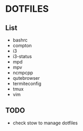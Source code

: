 # DOTFILES
## List
- bashrc
- compton
- i3
- i3-status
- mpd
- mpv
- ncmpcpp
- qutebrowser
- termiteconfig
- tmux
- vim

## TODO
- check stow to manage dotfiles
